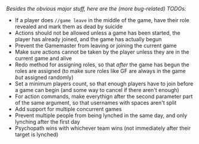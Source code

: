 *Besides the obvious major stuff, here are the (more bug-related) TODOs:*

 - If a player does `//game leave` in the middle of the game, have their role revealed and mark them as dead by suicide
 - Actions should not be allowed unless a game has been started, the player has already joined, and the game has actually begun
 - Prevent the Gamemaster from leaving or joining the current game
 - Make sure actions cannot be taken by the player unless they are in the current game and alive
 - Redo method for assigning roles, so that *after* the game has begun the roles are assigned (to make sure roles like GF are always in the game *but* assigned randomly)
 - Set a minimum players count, so that enough players have to join before a game can begin (and some way to cancel if there aren't enough)
 - For action commands, make everythign after the second parameter part of the same argument, so that usernames with spaces aren't split
 - Add support for multiple concurrent games
 - Prevent multiple people from being lynched in the same day, and only lynching after the first day
 - Psychopath wins with whichever team wins (not immediately after their target is lynched)
